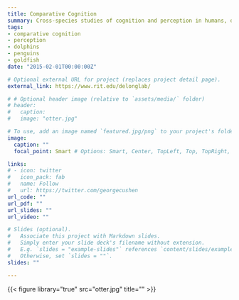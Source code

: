```yaml
---
title: Comparative Cognition
summary: Cross-species studies of cognition and perception in humans, dolphins, goldfish, penguins, and river otters.
tags:
- comparative cognition
- perception
- dolphins
- penguins
- goldfish
date: "2015-02-01T00:00:00Z"

# Optional external URL for project (replaces project detail page).
external_link: https://www.rit.edu/delonglab/

# # Optional header image (relative to `assets/media/` folder)
# header:
#   caption:
#   image: "otter.jpg"

# To use, add an image named `featured.jpg/png` to your project's folder.
image:
  caption: ""
  focal_point: Smart # Options: Smart, Center, TopLeft, Top, TopRight, Left, Right, BottomLeft, Bottom, BottomRight

links:
# - icon: twitter
#   icon_pack: fab
#   name: Follow
#   url: https://twitter.com/georgecushen
url_code: ""
url_pdf: ""
url_slides: ""
url_video: ""

# Slides (optional).
#   Associate this project with Markdown slides.
#   Simply enter your slide deck's filename without extension.
#   E.g. `slides = "example-slides"` references `content/slides/example-slides.md`.
#   Otherwise, set `slides = ""`.
slides: ""

---
```


{{< figure library="true" src="otter.jpg" title="" >}}
